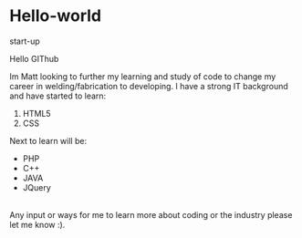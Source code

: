 # Hello-world
start-up 


Hello GIThub

Im Matt looking to further my learning and study of code to change my career in welding/fabrication to developing. I have a strong IT background and have started to learn:

<ol>
  <li>HTML5</li>
  <li>CSS</li>
 </ol>

Next to learn will be:

<ul>
  <li>PHP</li>
  <li>C++</li>
  <li>JAVA</li>
  <li>JQuery</li>
</ul>
<br>
Any input or ways for me to learn more about coding or the industry please let me know :).
